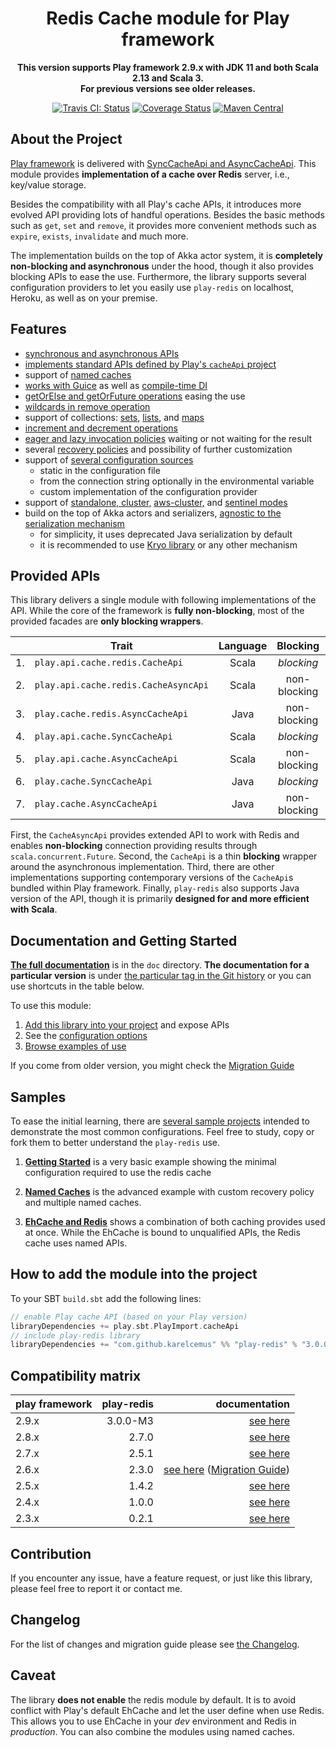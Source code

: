 <div align="center">

  # Redis Cache module for Play framework

  **This version supports Play framework 2.9.x with JDK 11 and both Scala 2.13 and Scala 3.**<br/>
  **For previous versions see older releases.**

  [![Travis CI: Status](https://travis-ci.org/KarelCemus/play-redis.svg?branch=master)](https://travis-ci.org/KarelCemus/play-redis)
  [![Coverage Status](https://coveralls.io/repos/github/KarelCemus/play-redis/badge.svg?branch=master)](https://coveralls.io/github/KarelCemus/play-redis?branch=master)
  [![Maven Central](https://maven-badges.herokuapp.com/maven-central/com.github.karelcemus/play-redis_2.13/badge.svg)](https://maven-badges.herokuapp.com/maven-central/com.github.karelcemus/play-redis_2.13)

</div>


## About the Project

[Play framework](https://playframework.com/) is delivered with
[SyncCacheApi and AsyncCacheApi](https://playframework.com/documentation/2.8.x/ScalaCache).
This module provides **implementation of a cache over Redis** server, i.e., key/value storage.

Besides the compatibility with all Play's cache APIs,
it introduces more evolved API providing lots of handful
operations. Besides the basic methods such as `get`, `set`
and `remove`, it provides more convenient methods such as
`expire`, `exists`, `invalidate` and much more.

The implementation builds on the top of Akka actor system,
it is **completely non-blocking and asynchronous** under
the hood, though it also provides blocking APIs to ease
the use. Furthermore, the library supports several configuration
providers to let you easily use `play-redis` on localhost, Heroku,
as well as on your premise.


## Features

- [synchronous and asynchronous APIs](#provided-apis)
- [implements standard APIs defined by Play's `cacheApi` project](#provided-apis)
- support of [named caches](https://github.com/KarelCemus/play-redis/blob/3.0.0-M3/doc/20-configuration.md#named-caches)
- [works with Guice](https://github.com/KarelCemus/play-redis/blob/3.0.0-M3/doc/40-migration.md#runtime-time-dependency-injection) as well as [compile-time DI](https://github.com/KarelCemus/play-redis/blob/3.0.0-M3/doc/40-migration.md#compile-time-dependency-injection)
- [getOrElse and getOrFuture operations](https://github.com/KarelCemus/play-redis/blob/3.0.0-M3/doc/30-how-to-use.md#use-of-cacheapi) easing the use
- [wildcards in remove operation](https://github.com/KarelCemus/play-redis/blob/3.0.0-M3/doc/30-how-to-use.md#use-of-cacheapi)
- support of collections: [sets](https://github.com/KarelCemus/play-redis/blob/3.0.0-M3/doc/30-how-to-use.md#use-of-sets), [lists](https://github.com/KarelCemus/play-redis/blob/3.0.0-M3/doc/30-how-to-use.md#use-of-lists), and [maps](https://github.com/KarelCemus/play-redis/blob/3.0.0-M3/doc/30-how-to-use.md#use-of-maps)
- [increment and decrement operations](https://github.com/KarelCemus/play-redis/blob/3.0.0-M3/doc/30-how-to-use.md#use-of-cacheapi)
- [eager and lazy invocation policies](https://github.com/KarelCemus/play-redis/blob/3.0.0-M3/doc/20-configuration.md#eager-and-lazy-invocation) waiting or not waiting for the result
- several [recovery policies](https://github.com/KarelCemus/play-redis/blob/3.0.0-M3/doc/20-configuration.md#recovery-policy) and possibility of further customization
- support of [several configuration sources](https://github.com/KarelCemus/play-redis/blob/3.0.0-M3/doc/20-configuration.md#running-in-different-environments)
    - static in the configuration file
    - from the connection string optionally in the environmental variable
    - custom implementation of the configuration provider
- support of [standalone, cluster,](https://github.com/KarelCemus/play-redis/blob/3.0.0-M3/doc/20-configuration.md#standalone-vs-cluster)
  [aws-cluster,](https://github.com/KarelCemus/play-redis/blob/3.0.0-M3/doc/20-configuration.md#aws-cluster)
  and [sentinel modes](https://github.com/KarelCemus/play-redis/blob/3.0.0-M3/doc/20-configuration.md#sentinel)
- build on the top of Akka actors and serializers, [agnostic to the serialization mechanism](https://github.com/KarelCemus/play-redis/blob/3.0.0-M3/doc/20-configuration.md#limitation-of-data-serialization)
    - for simplicity, it uses deprecated Java serialization by default
    - it is recommended to use [Kryo library](https://github.com/romix/akka-kryo-serialization) or any other mechanism


## Provided APIs

This library delivers a single module with following implementations of the API. While the core
of the framework is **fully non-blocking**, most of the provided facades are **only blocking wrappers**.

<center>

|    | Trait                                | Language | Blocking     | Features |
| -- | ------------------------------------ | :------: | :----------: | :------: |
| 1. | `play.api.cache.redis.CacheApi`      | Scala    | *blocking*   | advanced |
| 2. | `play.api.cache.redis.CacheAsyncApi` | Scala    | non-blocking | advanced |
| 3. | `play.cache.redis.AsyncCacheApi`     | Java     | non-blocking | advanced |
| 4. | `play.api.cache.SyncCacheApi`        | Scala    | *blocking*   | basic    |
| 5. | `play.api.cache.AsyncCacheApi`       | Scala    | non-blocking | basic    |
| 6. | `play.cache.SyncCacheApi`            | Java     | *blocking*   | basic    |
| 7. | `play.cache.AsyncCacheApi`           | Java     | non-blocking | basic    |

</center>

First, the `CacheAsyncApi` provides extended API to work with Redis and enables **non-blocking**
connection providing results through `scala.concurrent.Future`.
Second, the `CacheApi` is a thin **blocking** wrapper around the asynchronous implementation.
Third, there are other implementations supporting contemporary versions of the `CacheApi`s
bundled within Play framework. Finally, `play-redis` also supports Java version of the API,
though it is primarily **designed for and more efficient with Scala**.


## Documentation and Getting Started

**[The full documentation](https://github.com/KarelCemus/play-redis/)**
is in the `doc` directory. **The documentation for a particular version**
is under [the particular tag in the Git history](https://github.com/KarelCemus/play-redis/releases)
or you can use shortcuts in the table below.

To use this module:

1. [Add this library into your project](https://github.com/KarelCemus/play-redis/blob/3.0.0-M3/doc/10-integration.md) and expose APIs
1. See the [configuration options](https://github.com/KarelCemus/play-redis/blob/3.0.0-M3/doc/20-configuration.md)
1. [Browse examples of use](https://github.com/KarelCemus/play-redis/blob/3.0.0-M3/doc/30-how-to-use.md)

If you come from older version, you might check the [Migration Guide](https://github.com/KarelCemus/play-redis/blob/3.0.0-M3/doc/40-migration.md)


## Samples

To ease the initial learning, there are
[several sample projects](https://github.com/KarelCemus/play-redis-samples)
intended to demonstrate the most common configurations. Feel free
to study, copy or fork them to better understand the `play-redis` use.


1. [**Getting Started**](https://github.com/KarelCemus/play-redis-samples/tree/master/hello_world) is a very basic example showing the
minimal configuration required to use the redis cache

1. [**Named Caches**](https://github.com/KarelCemus/play-redis-samples/tree/master/named_caches) is the advanced example with custom recovery policy and multiple named caches.

1. [**EhCache and Redis**](https://github.com/KarelCemus/play-redis-samples/tree/master/redis_and_ehcache) shows a combination of both caching provides used at once.
While the EhCache is bound to unqualified APIs, the Redis cache uses named APIs.


## How to add the module into the project

To your SBT `build.sbt` add the following lines:

```scala
// enable Play cache API (based on your Play version)
libraryDependencies += play.sbt.PlayImport.cacheApi
// include play-redis library
libraryDependencies += "com.github.karelcemus" %% "play-redis" % "3.0.0-M3"
```


## Compatibility matrix

| play framework |                       play-redis |                                                                                                                                                          documentation |
|----------------|---------------------------------:|-----------------------------------------------------------------------------------------------------------------------------------------------------------------------:|
| 2.9.x          | <!-- Play 2.9 -->3.0.0-M3<!-- / --> |                                                                                           [see here](https://github.com/KarelCemus/play-redis/blob/3.0.0-M3/README.md) |
| 2.8.x          | <!-- Play 2.8 -->2.7.0<!-- / --> |                                                                                              [see here](https://github.com/KarelCemus/play-redis/blob/2.7.0/README.md) |
| 2.7.x          | <!-- Play 2.7 -->2.5.1<!-- / --> |                                                                                              [see here](https://github.com/KarelCemus/play-redis/blob/2.5.1/README.md) |
| 2.6.x          | <!-- Play 2.6 -->2.3.0<!-- / --> | [see here](https://github.com/KarelCemus/play-redis/blob/2.3.0/README.md) ([Migration Guide](https://github.com/KarelCemus/play-redis/blob/2.3.0/doc/40-migration.md)) |
| 2.5.x          | <!-- Play 2.5 -->1.4.2<!-- / --> |                                                                                              [see here](https://github.com/KarelCemus/play-redis/blob/1.4.2/README.md) |
| 2.4.x          | <!-- Play 2.4 -->1.0.0<!-- / --> |                                                                                              [see here](https://github.com/KarelCemus/play-redis/blob/1.0.0/README.md) |
| 2.3.x          | <!-- Play 2.3 -->0.2.1<!-- / --> |                                                                                              [see here](https://github.com/KarelCemus/play-redis/blob/0.2.1/README.md) |


## Contribution

If you encounter any issue, have a feature request, or just
like this library, please feel free to report it or contact me.


## Changelog

For the list of changes and migration guide please see
[the Changelog](https://github.com/KarelCemus/play-redis/blob/3.0.0-M3/CHANGELOG.md).


## Caveat

The library **does not enable** the redis module by default. It is to avoid conflict with Play's default EhCache
and let the user define when use Redis. This allows you to use EhCache in your *dev* environment and
Redis in *production*. You can also combine the modules using named caches.
